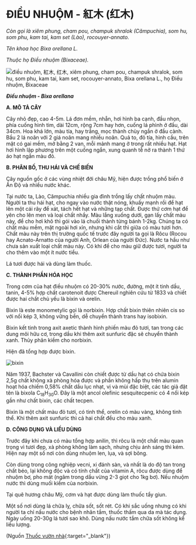 # ĐIỀU NHUỘM - 紅木 (红木)

*Còn gọi là xiêm phung, cham pou, champuk shralok (Cămpuchia), som hu, som phu, kam tai, kam set (Lào), rocouyer-annato.*

*Tên khoa học Bixa orellana L.*

*Thuộc họ Điều nhuộm (Bixaceae).*

![điều nhuộm, 紅木, 红木, xiêm phung, cham pou, champuk shralok, som hu, som phu, kam tai, kam set, rocouyer-annato, Bixa orellana L., họ Điều nhuộm, Bixaceae](/imgs/caythuoc/dtl/dieu-nhuom.jpg)

***Điều nhuộm - Bixa orellana***

**A. MÔ TẢ CÂY**

Cây nhỏ đẹp, cao 4-5m. Lá đơn mềm, nhẵn, hơi hình ba cạnh, đầu nhọn, phía cuống hình tim, dài 12cm, rộng 7cm hay hơn, cuống lá phình ở đầu, dài 34cm. Hoa khá lớn, màu tía, hay trắng, mọc thành chùy ngắn ở đầu cành. Bầu 2 lá noãn với 2 giá noãn mang nhiều noãn. Quả to, đỏ tía, hình cầu, trên mặt có gai mềm, mở bằng 2 van, mỗi mảnh mang ở trong rất nhiều hạt. Hạt hơi hình lập phương trên một cuống ngắn, xung quanh tễ nở ra thành 1 thứ áo hạt ngắn màu đỏ.

**B. PHÂN BỐ, THU HÁI VÀ CHẾ BIẾN**

Cây nguồn gốc ở các vùng nhiệt đới châu Mỹ, hiện được trồng phổ biến ở Ấn Độ và nhiều nước khác.

Tại nước ta, Lào, Cămpuchia nhiều gia đình trồng lấy chất nhuộm màu. Người ta thu hái hạt, cho ngay vào nước thật nóng, khuấy mạnh rồi để hạt lên một cái rây để xát, tách hết hạt và những tạp chất. Được thứ cơm hạt để yên cho lên men và loại chất nhầy. Màu lắng xuống dưới, gạn lấy chất màu này, để cho hơi khô thì gói vào lá chuối thành từng bánh 1-2kg. Chúng ta có chất màu mềm, mặt ngoài hơi xỉn, nhưng khi cắt thì giữa có màu tươi hơn. Chất màu này trên thị trường quốc tế trước đây người ta gọi là Rôcu (Rocou hay Acnato-Arnatto của người Anh, Orlean của người Đức). Nước ta hầu như chưa sản xuất loại chất màu này. Có khi để cho màu giữ được tươi, người ta cho thêm vào một ít nước tiểu.

Lá tươi được hái và dùng làm thuốc.

**C. THÀNH PHẦN HÓA HỌC**

Trong cơm của hạt điều nhuộm có 20-30% nước, đường, một ít tinh dầu, tanin, 4-5% hợp chất carotenoit được Chereuil nghiên cứu từ 1833 và chiết được hai chất chủ yếu là bixin và orelin.

Bixin là este monometylic gọi là norbixin. Hợp chất bixin thiên nhiên cis so với nối kép 3, không vững bền, dễ chuyển thành trans hay isobixin.

Bixin kết tinh trong axit axetic thành hình phiến màu đỏ tươi, tan trong các dung môi hữu cơ, trong dầu khi thêm axit sunfuric đặc sẽ chuyển thành xanh. Thủy phân kiềm cho norbixin.

Hiện đã tổng hợp được bixin.

![bixin](/imgs/caythuoc/dtl/dieu-nhuom-2.jpg)

Năm 1937, Bachster và Cavallini còn chiết được từ dầu hạt có chứa bixin 2,5g chất không xà phòng hóa được và phần không hấp thụ trên alumin hoạt hóa chiếm 0,58% chất dầu lục nhạt, vị và mùi đặc biệt, các tác giả đặt tên là bixola C<sub>18</sub>H<sub>30</sub>O. Đây là một ancol olefinic sesquitecpenic có 4 nối kép gần như chất bixin, các chất tecpen.

Bixin là một chất màu đỏ tươi, có tinh thể, orelin có màu vàng, không tinh thể. Khi thêm axit sunfuric thì cả hai chất đều cho màu xanh.

**D. CÔNG DỤNG VÀ LIỀU DÙNG**

Trước đây khi chưa có màu tổng hợp anilin, thì rôcu là một chất màu quan trọng vì tươi đẹp, xà phòng không làm sạch, nhưng chịu ánh sáng thì kém. Hiện nay một số nơi còn dùng nhuộm len, lụa, và sợi bông.

Còn dùng trong công nghiệp vecni, xi đánh sàn, và nhất là do độ tan trong chất béo, lại không độc và có tính chất của vitamin A, rôcu được dùng để nhuộm bơ, pho mát (ngâm trong dầu vừng 2-3 giọt cho 1kg bơ). Nếu nhuộm nước thì dùng muối kiềm của norbixin.

Tại quê hương châu Mỹ, cơm và hạt được dùng làm thuốc tẩy giun.

Một số nơi dùng lá chữa lỵ, chữa sốt, sốt rét. Có khi sắc uống nhưng có khi người ta chỉ nấu nước cho bệnh nhân tắm, thuốc thấm qua da mà tác dụng. Ngày uống 20-30g lá tươi sao khô. Dùng nấu nước tắm chữa sốt không kể liều lượng.


(Nguồn [Thuốc vườn nhà](http://thuocvuonnha.com){:target="_blank"})